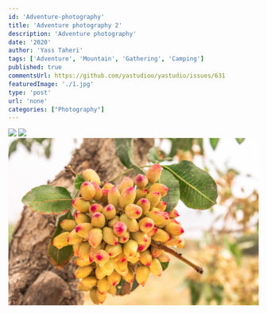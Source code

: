 ```yaml
---
id: 'Adventure-photography'
title: 'Adventure photography 2'
description: 'Adventure photography'
date: '2020'
author: 'Yass Taheri'
tags: ['Adventure', 'Mountain', 'Gathering', 'Camping']
published: true
commentsUrl: https://github.com/yastudioo/yastudio/issues/631
featuredImage: './1.jpg'
type: 'post'
url: 'none'
categories: ["Photography"]
---
```

![](./1.jpg)
![](./4.jpg)
![](./5.jpg)

